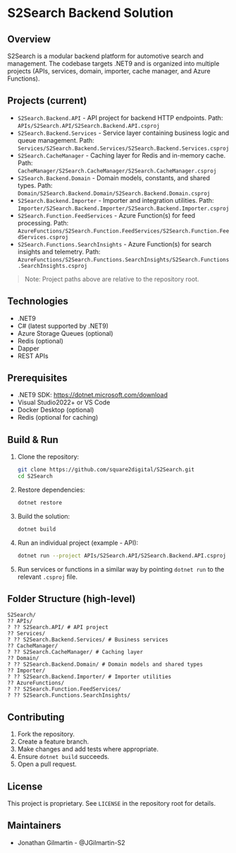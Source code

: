 # S2Search Backend Solution

## Overview

S2Search is a modular backend platform for automotive search and management. The codebase targets .NET9 and is organized into multiple projects (APIs, services, domain, importer, cache manager, and Azure Functions).

## Projects (current)

- `S2Search.Backend.API` - API project for backend HTTP endpoints. Path: `APIs/S2Search.API/S2Search.Backend.API.csproj`
- `S2Search.Backend.Services` - Service layer containing business logic and queue management. Path: `Services/S2Search.Backend.Services/S2Search.Backend.Services.csproj`
- `S2Search.CacheManager` - Caching layer for Redis and in-memory cache. Path: `CacheManager/S2Search.CacheManager/S2Search.CacheManager.csproj`
- `S2Search.Backend.Domain` - Domain models, constants, and shared types. Path: `Domain/S2Search.Backend.Domain/S2Search.Backend.Domain.csproj`
- `S2Search.Backend.Importer` - Importer and integration utilities. Path: `Importer/S2Search.Backend.Importer/S2Search.Backend.Importer.csproj`
- `S2Search.Function.FeedServices` - Azure Function(s) for feed processing. Path: `AzureFunctions/S2Search.Function.FeedServices/S2Search.Function.FeedServices.csproj`
- `S2Search.Functions.SearchInsights` - Azure Function(s) for search insights and telemetry. Path: `AzureFunctions/S2Search.Functions.SearchInsights/S2Search.Functions.SearchInsights.csproj`

> Note: Project paths above are relative to the repository root.

## Technologies

- .NET9
- C# (latest supported by .NET9)
- Azure Storage Queues (optional)
- Redis (optional)
- Dapper
- REST APIs

## Prerequisites

- .NET9 SDK: https://dotnet.microsoft.com/download
- Visual Studio2022+ or VS Code
- Docker Desktop (optional)
- Redis (optional for caching)

## Build & Run

1. Clone the repository:

    ```sh
    git clone https://github.com/square2digital/S2Search.git
    cd S2Search
    ```

2. Restore dependencies:

    ```sh
    dotnet restore
    ```

3. Build the solution:

    ```sh
    dotnet build
    ```

4. Run an individual project (example - API):

    ```sh
    dotnet run --project APIs/S2Search.API/S2Search.Backend.API.csproj
    ```

5. Run services or functions in a similar way by pointing `dotnet run` to the relevant `.csproj` file.

## Folder Structure (high-level)

```
S2Search/
?? APIs/
? ?? S2Search.API/ # API project
?? Services/
? ?? S2Search.Backend.Services/ # Business services
?? CacheManager/
? ?? S2Search.CacheManager/ # Caching layer
?? Domain/
? ?? S2Search.Backend.Domain/ # Domain models and shared types
?? Importer/
? ?? S2Search.Backend.Importer/ # Importer utilities
?? AzureFunctions/
? ?? S2Search.Function.FeedServices/
? ?? S2Search.Functions.SearchInsights/
```

## Contributing

1. Fork the repository.
2. Create a feature branch.
3. Make changes and add tests where appropriate.
4. Ensure `dotnet build` succeeds.
5. Open a pull request.

## License

This project is proprietary. See `LICENSE` in the repository root for details.

## Maintainers

- Jonathan Gilmartin - @JGilmartin-S2
